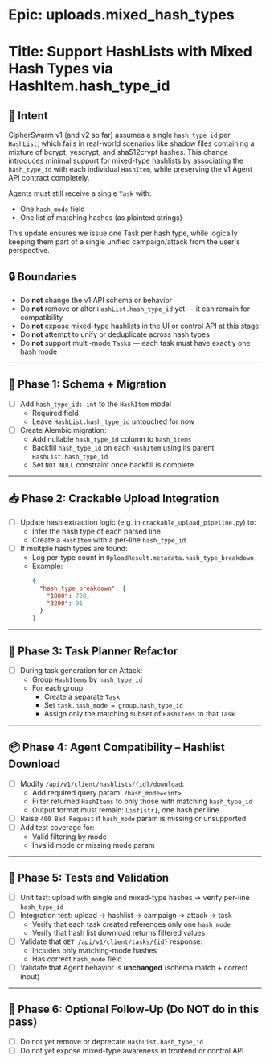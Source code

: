 
# Epic: uploads.mixed_hash_types
# Title: Support HashLists with Mixed Hash Types via HashItem.hash_type_id

## 🧭 Intent

CipherSwarm v1 (and v2 so far) assumes a single `hash_type_id` per `HashList`, which fails in real-world scenarios like shadow files containing a mixture of bcrypt, yescrypt, and sha512crypt hashes. This change introduces minimal support for mixed-type hashlists by associating the `hash_type_id` with each individual `HashItem`, while preserving the v1 Agent API contract completely.

Agents must still receive a single `Task` with:
- One `hash_mode` field
- One list of matching hashes (as plaintext strings)

This update ensures we issue one Task per hash type, while logically keeping them part of a single unified campaign/attack from the user's perspective.

## 🔒 Boundaries

- Do **not** change the v1 API schema or behavior
- Do **not** remove or alter `HashList.hash_type_id` yet — it can remain for compatibility
- Do **not** expose mixed-type hashlists in the UI or control API at this stage
- Do **not** attempt to unify or deduplicate across hash types
- Do **not** support multi-mode `Task`s — each task must have exactly one hash mode

---

## 🧱 Phase 1: Schema + Migration

- [ ] Add `hash_type_id: int` to the `HashItem` model
  - Required field
  - Leave `HashList.hash_type_id` untouched for now
- [ ] Create Alembic migration:
  - Add nullable `hash_type_id` column to `hash_items`
  - Backfill `hash_type_id` on each `HashItem` using its parent `HashList.hash_type_id`
  - Set `NOT NULL` constraint once backfill is complete

---

## 📥 Phase 2: Crackable Upload Integration

- [ ] Update hash extraction logic (e.g. in `crackable_upload_pipeline.py`) to:
  - Infer the hash type of each parsed line
  - Create a `HashItem` with a per-line `hash_type_id`
- [ ] If multiple hash types are found:
  - Log per-type count in `UploadResult.metadata.hash_type_breakdown`
  - Example:
    ```json
    {
      "hash_type_breakdown": {
        "1800": 728,
        "3200": 91
      }
    }
    ```

---

## 🧠 Phase 3: Task Planner Refactor

- [ ] During task generation for an Attack:
  - Group `HashItems` by `hash_type_id`
  - For each group:
    - Create a separate `Task`
    - Set `task.hash_mode = group.hash_type_id`
    - Assign only the matching subset of `HashItems` to that `Task`

---

## 📦 Phase 4: Agent Compatibility – Hashlist Download

- [ ] Modify `/api/v1/client/hashlists/{id}/download`:
  - Add required query param: `?hash_mode=<int>`
  - Filter returned `HashItems` to only those with matching `hash_type_id`
  - Output format must remain: `List[str]`, one hash per line
- [ ] Raise `400 Bad Request` if `hash_mode` param is missing or unsupported
- [ ] Add test coverage for:
  - Valid filtering by mode
  - Invalid mode or missing mode param

---

## 🧪 Phase 5: Tests and Validation

- [ ] Unit test: upload with single and mixed-type hashes → verify per-line `hash_type_id`
- [ ] Integration test: upload → hashlist → campaign → attack → task
  - Verify that each task created references only one `hash_mode`
  - Verify that hash list download returns filtered values
- [ ] Validate that `GET /api/v1/client/tasks/{id}` response:
  - Includes only matching-mode hashes
  - Has correct `hash_mode` field
- [ ] Validate that Agent behavior is **unchanged** (schema match + correct input)

---

## 🧼 Phase 6: Optional Follow-Up (Do NOT do in this pass)

- [ ] Do not yet remove or deprecate `HashList.hash_type_id`
- [ ] Do not yet expose mixed-type awareness in frontend or control API
